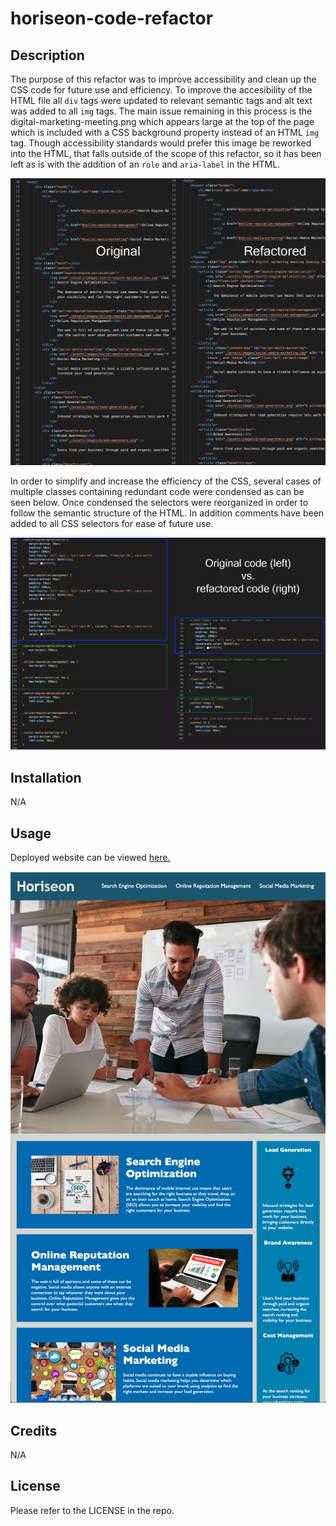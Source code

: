 # horiseon-code-refactor
## Description
The purpose of this refactor was to improve accessibility and clean up the CSS code for future use and efficiency. To improve the accesibility of the HTML file all `div` tags were updated to relevant semantic tags and alt text was added to all `img` tags. The main issue remaining in this process is the digital-marketing-meeting.png which appears large at the top of the page which is included with a CSS background property instead of an HTML `img` tag. Though accessibility standards would prefer this image be reworked into the HTML, that falls outside of the scope of this refactor, so it has been left as is with the addition of an `role` and `aria-label` in the HTML.

![A comparison of the HTML code and the refactored HTML with semantic tags.](./assets/images/Refactored-HTML.jpg)

In order to simplify and increase the efficiency of the CSS, several cases of multiple classes containing redundant code were condensed as can be seen below. Once condensed the selectors were reorganized in order to follow the semantic structure of the HTML. In addition comments have been added to all CSS selectors for ease of future use. 

![A comparison of the original CSS and the refactored CSS showing repetitive code being simplified and the addition of comments.](./assets/images/Refactored-CSS.jpg)

## Installation
N/A
## Usage

Deployed website can be viewed [here.](https://braddwagner.github.io/horiseon-code-refactor/)

![A screenshot of deployed webpage](./assets/images/Refactored-Screenshot.png)

## Credits
N/A
## License
Please refer to the LICENSE in the repo.